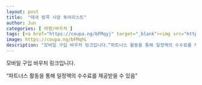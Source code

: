 ```yaml
---
layout: post
title:  "태국 방콕 시암 투어리스트"
author: Jun
categories: [ 여행/바우처 ]
tags: [<a href="https://coupa.ng/bFMqyj" target="_blank"><img src="https://static.coupangcdn.com/image/affiliate/banner/a062fac9a7fda5a23cbeca60ad050028@2x.jpg" alt="[방콕] 태국 방콕 시암 투어리스트 프리빌리지 모바일 바우처" width="120" height="240"></a>]
image: https://coupa.ng/bFMqhL
description: "모바일 구입 바우처 링크입니다.“파트너스 활동을 통해 일정액의 수수료를 제공받을 수 있음""
---
```


모바일 구입 바우처 링크입니다.

“파트너스 활동을 통해 일정액의 수수료를 제공받을 수 있음"
